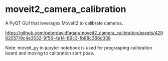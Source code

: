 # moveit2_camera_calibration
A PyQT GUI that leverages MoveIt2 to calibrate cameras.

https://github.com/peterdavidfagan/moveit2_camera_calibration/assets/42982057/9c4e3532-9f56-4a14-89c3-fb88c366c038

Note: moveit_py in jupyter notebook is used for pregrasping calibration board and moving to calibration start pose.
